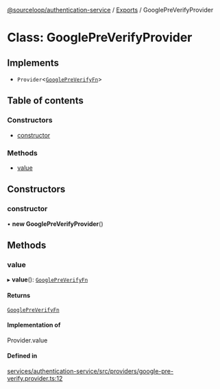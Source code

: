 [@sourceloop/authentication-service](../README.md) / [Exports](../modules.md) / GooglePreVerifyProvider

# Class: GooglePreVerifyProvider

## Implements

- `Provider`<[`GooglePreVerifyFn`](../interfaces/GooglePreVerifyFn.md)\>

## Table of contents

### Constructors

- [constructor](GooglePreVerifyProvider.md#constructor)

### Methods

- [value](GooglePreVerifyProvider.md#value)

## Constructors

### constructor

• **new GooglePreVerifyProvider**()

## Methods

### value

▸ **value**(): [`GooglePreVerifyFn`](../interfaces/GooglePreVerifyFn.md)

#### Returns

[`GooglePreVerifyFn`](../interfaces/GooglePreVerifyFn.md)

#### Implementation of

Provider.value

#### Defined in

[services/authentication-service/src/providers/google-pre-verify.provider.ts:12](https://github.com/codeweb05/repo1/blob/ea19add/services/authentication-service/src/providers/google-pre-verify.provider.ts#L12)
